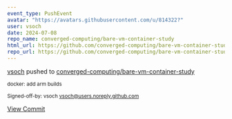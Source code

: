 ```yaml
---
event_type: PushEvent
avatar: "https://avatars.githubusercontent.com/u/814322?"
user: vsoch
date: 2024-07-08
repo_name: converged-computing/bare-vm-container-study
html_url: https://github.com/converged-computing/bare-vm-container-study/commit/a5c67d0bc697eefa46084828aca6b36abc171079
repo_url: https://github.com/converged-computing/bare-vm-container-study
---
```


<a href='https://github.com/vsoch' target='_blank'>vsoch</a> pushed to <a href='https://github.com/converged-computing/bare-vm-container-study' target='_blank'>converged-computing/bare-vm-container-study</a>

<small>docker: add arm builds

Signed-off-by: vsoch <vsoch@users.noreply.github.com></small>

<a href='https://github.com/converged-computing/bare-vm-container-study/commit/a5c67d0bc697eefa46084828aca6b36abc171079' target='_blank'>View Commit</a>